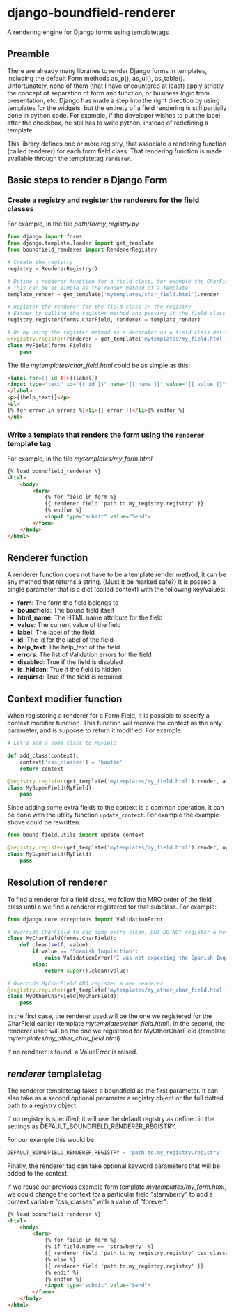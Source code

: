 # django-boundfield-renderer
A rendering engine for Django forms using templatetags

## Preamble
There are already many libraries to render Django forms in templates, including the default Form methods as_p(), as_ul(), as_table(). Unfortunately, none of them (that I have encountered at least) apply strictly the concept of separation of form and function, or business logic from presentation, etc. Django has made a step into the right direction by using templates for the widgets, but the entirety of a field rendering is still partially done in python code. For example, if the developer wishes to put the label after the checkbox, he still has to write python, instead of redefining a template.

This library defines one or more registry, that associate a rendering function (called renderer) for each form field class. That rendering function is made available through the templatetag `renderer`.

## Basic steps to render a Django Form
### Create a registry and register the renderers for the field classes
For example, in the file *path/to/my_registry.py*
```python
from django import forms
from django.template.loader import get_template
from boundfield_renderer import RendererRegistry

# Create the registry
registry = RendererRegistry()

# Define a renderer function for a field class, for example the CharField
# This can be as simple as the render method of a template
template_render = get_template('mytemplates/char_field.html').render

# Register the renderer for the field class in the registry
# Either by calling the register method and passing it the field class and the renderer method
registry.register(forms.CharField, renderer = template_render)

# Or by using the register method as a decorator on a field class definition
@registry.register(renderer = get_template('mytemplates/my_field.html').render)
class MyField(forms.Field):
	pass

```

The file *mytemplates/char_field.html* could be as simple as this:
```html
<label for={{ id }}>{{label}}
<input type="text" id="{{ id }}" name="{{ name }}" value="{{ value }}">
</label>
<p>{{help_text}}</p>
<ul>
{% for error in errors %}<li>{{ error }}</li>{% endfor %}
</ul>
```

### Write a template that renders the form using the `renderer` template tag
For example, in the file *mytemplates/my_form.html*
```html
{% load boundfield_renderer %}
<html>
	<body>
		<form>
			{% for field in form %}
			{{ renderer field 'path.to.my_registry.registry' }}
			{% endfor %}
			<input type="submit" value="Send">
		</form>
	</body>
</html>
```

## Renderer function
A renderer function does not have to be a template render method, it can be any method that returns a string. (Must it be marked safe?) It is passed a single parameter that is a dict (called context) with the following key/values:

  * __form__: The form the field belongs to
  * __boundfield__: The bound field itself
  * __html_name__: The HTML name attribute for the field
  * __value__: The current value of the field
  * __label__: The label of the field
  * __id__: The id for the label of the field
  * __help_text__: The help_text of the field
  * __errors__: The list of Validation errors for the field
  * __disabled__: True if the field is disabled
  * __is_hidden__: True if the field is hidden
  * __required__: True if the field is required

## Context modifier function

When registering a renderer for a Form Field, it is possible to specify a context modifier function. This function will receive the context as the only parameter, and is suppose to return it modified. For example:

```python
# Let's add a some class to MyField

def add_class(context):
	context['css_classes'] = 'bowtie'
	return context

@registry.register(get_template('mytemplates/my_field.html').render, add_class)
class MySuperField(MyField):
	pass
```
Since adding some extra fields to the context is a common operation, it can be done with the utility function `update_context`. For example the example above could be rewritten:

```python
from bound_field.utils import update_context

@registry.register(get_template('mytemplates/my_field.html').render, update_context({'css_classes': 'bowtie'}))
class MySuperField(MyField):
	pass
```

## Resolution of renderer
To find a renderer for a field class, we follow the MRO order of the field class until a we find a renderer registered for that subclass. For example:

```python
from django.core.exceptions import ValidationError

# Override CharField to add some extra clean, BUT DO NOT register a new renderer
class MyCharField(forms.CharField):
	def clean(self, value):
		if value == 'Spanish Inquisition':
			raise ValidationError('I was not expecting the Spanish Inquisition!')
		else:
			return super().clean(value)

# Override MyCharField AND register a new renderer
@registry.register(get_template('mytemplates/my_other_char_field.html').render)
class MyOtherCharField(MyCharField):
	pass

```

In the first case, the renderer used will be the one we registered for the CharField earlier (template *mytemplates/char_field.html*). In the second, the renderer used will be the one we registered for MyOtherCharField (template *mytemplates/my_other_char_field.html*)

If no renderer is found, a ValueError is raised.

## *renderer* templatetag
The renderer templatetag takes a boundfield as the first parameter. It can also take as a second optional parameter a registry object or the full dotted path to a registry object.

If no registry is specified, it will use the default registry as defined in the settings as DEFAULT_BOUNDFIELD_RENDERER_REGISTRY.


For our example this would be:
```python
DEFAULT_BOUNDFIELD_RENDERER_REGISTRY = 'path.to.my_registry.registry'
```

Finally, the renderer tag can take optional keyword parameters that will be added to the context.

If we reuse our previous example form template *mytemplates/my_form.html*, we could change the context for a particular field "starwberry" to add a context variable "css_classes" with a value of "forever":

```html
{% load boundfield_renderer %}
<html>
	<body>
		<form>
			{% for field in form %}
			{% if field.name == 'strawberry' %}
			{{ renderer field 'path.to.my_registry.registry' css_classes="forever" }}
			{% else %}
			{{ renderer field 'path.to.my_registry.registry' }}
			{% endif %}
			{% endfor %}
			<input type="submit" value="Send">
		</form>
	</body>
</html>
```
